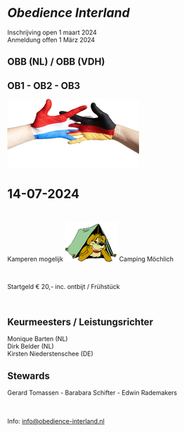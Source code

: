 
# *Obedience Interland*

Inschrijving open 1 maart 2024  
Anmeldung offen 1 M&auml;rz 2024

## OBB (NL) / OBB (VDH)
## OB1 - OB2 - OB3

<img src="images/dutch-german-t.png" width="300">

# 14-07-2024

<br> 

Kamperen&nbsp;mogelijk
<img src="images/camping-dog.jpg" width="120">
Camping M&ouml;chlich

<br>

Startgeld €&nbsp;20,- inc. ontbijt&nbsp;/&nbsp;Fr&uuml;hst&uuml;ck

<br>

## Keurmeesters / Leistungsrichter
Monique&nbsp;Barten (NL)<br>
Dirk&nbsp;Belder (NL)<br>
Kirsten&nbsp;Niederstenschee (DE)

## Stewards
Gerard&nbsp;Tomassen - Barabara&nbsp;Schifter - Edwin&nbsp;Rademakers

<br><br>
Info:  <info@obedience-interland.nl>
